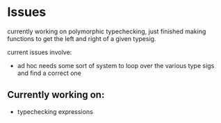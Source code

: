 # Issues

currently working on polymorphic typechecking, just finished making functions to get the left and right of a given typesig.

current issues involve:
- ad hoc needs some sort of system to loop over the various type sigs and find a correct one



## Currently working on:
- typechecking expressions
